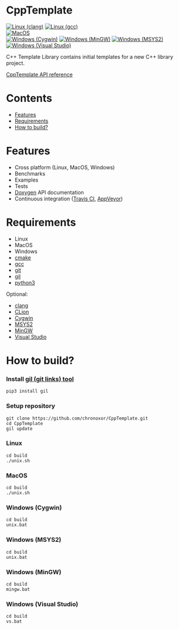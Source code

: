 # CppTemplate

[![Linux (clang)](https://github.com/chronoxor/CppTemplate/actions/workflows/build-linux-clang.yml/badge.svg)](https://github.com/chronoxor/CppTemplate/actions/workflows/build-linux-clang.yml)
[![Linux (gcc)](https://github.com/chronoxor/CppTemplate/actions/workflows/build-linux-gcc.yml/badge.svg)](https://github.com/chronoxor/CppTemplate/actions/workflows/build-linux-gcc.yml)
<br/>
[![MacOS](https://github.com/chronoxor/CppTemplate/actions/workflows/build-macos.yml/badge.svg)](https://github.com/chronoxor/CppTemplate/actions/workflows/build-macos.yml)
<br/>
[![Windows (Cygwin)](https://github.com/chronoxor/CppTemplate/actions/workflows/build-windows-cygwin.yml/badge.svg)](https://github.com/chronoxor/CppTemplate/actions/workflows/build-windows-cygwin.yml)
[![Windows (MinGW)](https://github.com/chronoxor/CppTemplate/actions/workflows/build-windows-mingw.yml/badge.svg)](https://github.com/chronoxor/CppTemplate/actions/workflows/build-windows-mingw.yml)
[![Windows (MSYS2)](https://github.com/chronoxor/CppTemplate/actions/workflows/build-windows-msys2.yml/badge.svg)](https://github.com/chronoxor/CppTemplate/actions/workflows/build-windows-msys2.yml)
[![Windows (Visual Studio)](https://github.com/chronoxor/CppTemplate/actions/workflows/build-windows-vs.yml/badge.svg)](https://github.com/chronoxor/CppTemplate/actions/workflows/build-windows-vs.yml)

C++ Template Library contains initial templates for a new C++ library project.

[CppTemplate API reference](https://chronoxor.github.io/CppTemplate/index.html)

# Contents
  * [Features](#features)
  * [Requirements](#requirements)
  * [How to build?](#how-to-build)

# Features
* Cross platform (Linux, MacOS, Windows)
* Benchmarks
* Examples
* Tests
* [Doxygen](http://www.doxygen.org) API documentation
* Continuous integration ([Travis CI](https://travis-ci.com), [AppVeyor](https://www.appveyor.com))

# Requirements
* Linux
* MacOS
* Windows
* [cmake](https://www.cmake.org)
* [gcc](https://gcc.gnu.org)
* [git](https://git-scm.com)
* [gil](https://github.com/chronoxor/gil.git)
* [python3](https://www.python.org)

Optional:
* [clang](https://clang.llvm.org)
* [CLion](https://www.jetbrains.com/clion)
* [Cygwin](https://cygwin.com)
* [MSYS2](https://www.msys2.org)
* [MinGW](https://mingw-w64.org/doku.php)
* [Visual Studio](https://www.visualstudio.com)

# How to build?

### Install [gil (git links) tool](https://github.com/chronoxor/gil)
```shell
pip3 install gil
```

### Setup repository
```shell
git clone https://github.com/chronoxor/CppTemplate.git
cd CppTemplate
gil update
```

### Linux
```shell
cd build
./unix.sh
```

### MacOS
```shell
cd build
./unix.sh
```

### Windows (Cygwin)
```shell
cd build
unix.bat
```

### Windows (MSYS2)
```shell
cd build
unix.bat
```

### Windows (MinGW)
```shell
cd build
mingw.bat
```

### Windows (Visual Studio)
```shell
cd build
vs.bat
```
